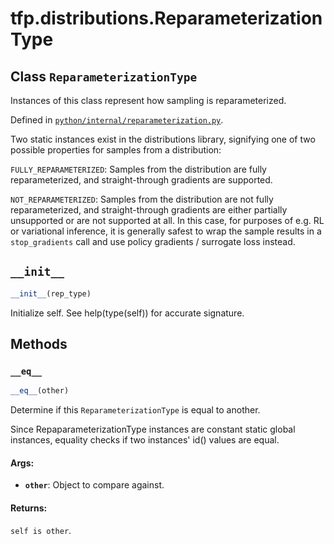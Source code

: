 <div itemscope itemtype="http://developers.google.com/ReferenceObject">
<meta itemprop="name" content="tfp.distributions.ReparameterizationType" />
<meta itemprop="path" content="Stable" />
<meta itemprop="property" content="__eq__"/>
<meta itemprop="property" content="__init__"/>
</div>

# tfp.distributions.ReparameterizationType

## Class `ReparameterizationType`

Instances of this class represent how sampling is reparameterized.





Defined in [`python/internal/reparameterization.py`](https://github.com/tensorflow/probability/tree/master/tensorflow_probability/python/internal/reparameterization.py).

<!-- Placeholder for "Used in" -->

Two static instances exist in the distributions library, signifying
one of two possible properties for samples from a distribution:

`FULLY_REPARAMETERIZED`: Samples from the distribution are fully
  reparameterized, and straight-through gradients are supported.

`NOT_REPARAMETERIZED`: Samples from the distribution are not fully
  reparameterized, and straight-through gradients are either partially
  unsupported or are not supported at all. In this case, for purposes of
  e.g. RL or variational inference, it is generally safest to wrap the
  sample results in a `stop_gradients` call and use policy
  gradients / surrogate loss instead.

<h2 id="__init__"><code>__init__</code></h2>

``` python
__init__(rep_type)
```

Initialize self.  See help(type(self)) for accurate signature.



## Methods

<h3 id="__eq__"><code>__eq__</code></h3>

``` python
__eq__(other)
```

Determine if this `ReparameterizationType` is equal to another.

Since RepaparameterizationType instances are constant static global
instances, equality checks if two instances' id() values are equal.

#### Args:

* <b>`other`</b>: Object to compare against.


#### Returns:

`self is other`.



